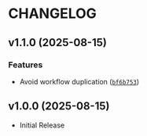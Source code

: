 # CHANGELOG

<!-- version list -->

## v1.1.0 (2025-08-15)

### Features

- Avoid workflow duplication
  ([`bf6b753`](https://github.com/muxu-io/mqtt-logger/commit/bf6b753a909b51bfa344d758a2c9afe4db66b4c1))


## v1.0.0 (2025-08-15)

- Initial Release
